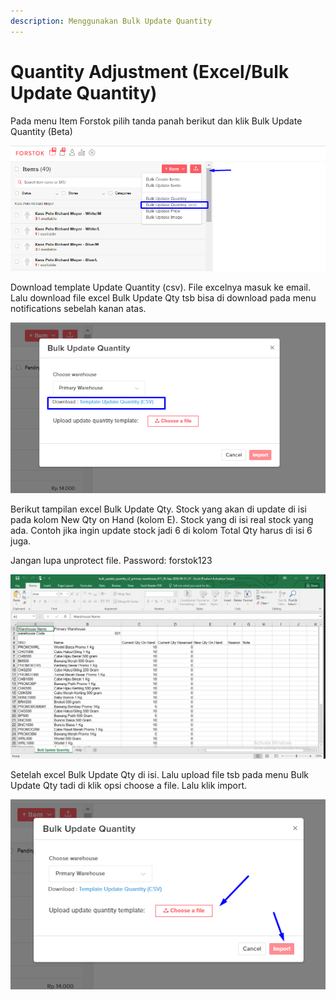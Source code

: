 ```yaml
---
description: Menggunakan Bulk Update Quantity
---
```


# Quantity Adjustment \(Excel/Bulk Update Quantity\)

Pada menu Item Forstok pilih tanda panah berikut dan klik Bulk Update Quantity \(Beta\)

![](../../.gitbook/assets/image%20%28193%29.png)

Download template Update Quantity \(csv\). File excelnya masuk ke email. Lalu download file excel Bulk Update Qty tsb bisa di download pada menu notifications sebelah kanan atas.

![](../../.gitbook/assets/image.png)

Berikut tampilan excel Bulk Update Qty. Stock yang akan di update di isi pada kolom New Qty on Hand \(kolom E\). Stock yang di isi real stock yang ada. Contoh jika ingin update stock jadi 6 di kolom Total Qty harus di isi 6 juga.

Jangan lupa unprotect file. Password: forstok123

![](../../.gitbook/assets/image%20%2864%29.png)

Setelah excel Bulk Update Qty di isi. Lalu upload file tsb pada menu Bulk Update Qty tadi di klik opsi choose a file. Lalu klik import.

![](../../.gitbook/assets/image%20%2835%29.png)

